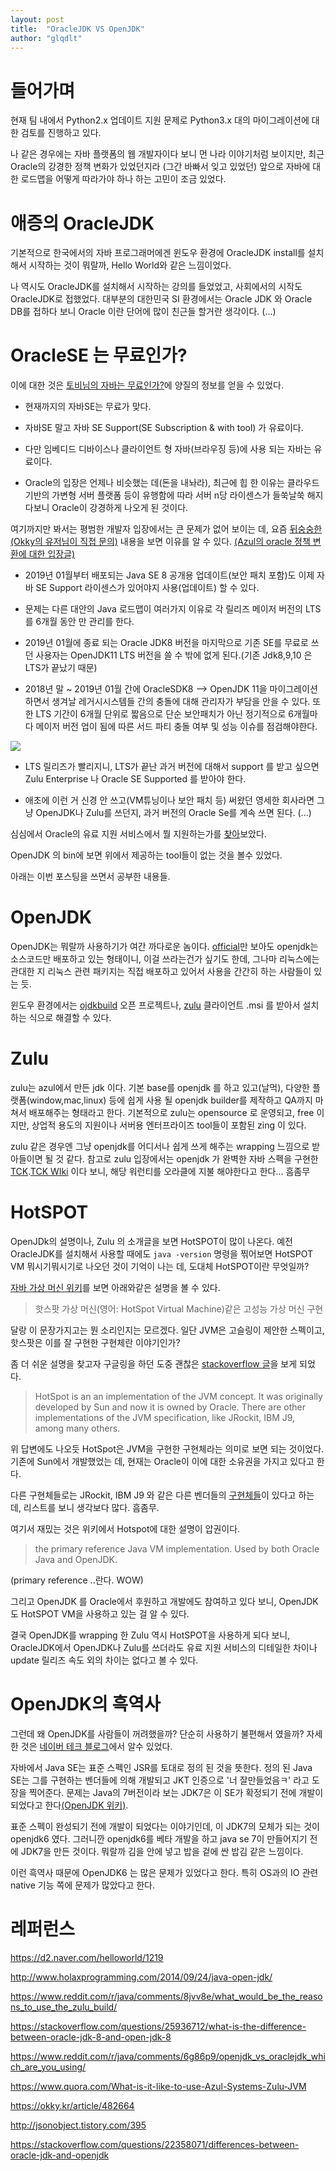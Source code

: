 ```yaml
---
layout: post
title:  "OracleJDK VS OpenJDK"
author: "glqdlt"
---
```


# 들어가며

현재 팀 내에서 Python2.x 업데이트 지원 문제로 Python3.x 대의 마이그레이션에 대한 검토를 진행하고 있다.

나 같은 경우에는 자바 플랫폼의 웹 개발자이다 보니 먼 나라 이야기처럼 보이지만, 최근 Oracle의 강경한 정책 변화가 있었던지라 (그간 바빠서 잊고 있었던) 앞으로 자바에 대한 로드맵을 어떻게 따라가야 하나 하는 고민이 조금 있었다.


# 애증의 OracleJDK

기본적으로 한국에서의 자바 프로그래머에겐 윈도우 환경에 OracleJDK install를 설치해서 시작하는 것이 뭐랄까, Hello World와 같은 느낌이었다.

나 역시도 OracleJDK를 설치해서 시작하는 강의를 들었었고, 사회에서의 시작도 OracleJDK로 접했었다. 대부분의 대한민국 SI 환경에서는 Oracle JDK 와 Oracle DB를 접하다 보니 Oracle 이란 단어에 많이 친근들 할거란 생각이다. (...)


# OracleSE 는 무료인가?


이에 대한 것은 [토비님의 자바는 무료인가?]()에 양질의 정보를 얻을 수 있었다.

+ 현재까지의 자바SE는 무료가 맞다.

+ 자바SE 말고 자바 SE Support(SE Subscription & with tool) 가 유료이다.

+ 다만 임베디드 디바이스나 클라이언트 형 자바(브라우징 등)에 사용 되는 자바는 유료이다.

+ Oracle의 입장은 언제나 비슷했는 데(돈을 내놔라), 최근에 힙 한 이유는 클라우드 기반의 가변형 서버 플랫폼 등이 유행함에 따라 서버 n당 라이센스가 들쑥날쑥 해지다보니 Oracle이 강경하게 나오게 된 것이다.

여기까지만 봐서는 평범한 개발자 입장에서는 큰 문제가 없어 보이는 데, 요즘 [뒤숭숭한(Okky의 유저님이 직접 문의)](https://okky.kr/article/482664) 내용을 보면 이유를 알 수 있다. [(Azul의 oracle 정책 변환에 대한 입장글)](https://www.azul.com/products/zulu-and-zulu-enterprise/zulu-enterprise-java-support-options/)

+ 2019년 01월부터 배포되는 Java SE 8 공개용 업데이트(보안 패치 포함)도 이제 자바 SE Support 라이센스가 있어야지 사용(업데이트) 할 수 있다.

+ 문제는 다른 대안의 Java 로드맵이 여러가지 이유로 각 릴리즈 메이저 버전의 LTS를 6개월 동안 만 관리를 한다. 

+ 2019년 01월에 종료 되는 Oracle JDK8 버전을 마지막으로 기존 SE를 무료로 쓰던 사용자는 OpenJDK11 LTS 버전을 쓸 수 밖에 없게 된다.(기존 Jdk8,9,10 은 LTS가 끝났기 때문) 

+ 2018년 말 ~ 2019년 01월 간에 OracleSDK8 --> OpenJDK 11을 마이그레이션 하면서 생겨날 레거시시스템들 간의 충돌에 대해 관리자가 부담을 안을 수 있다. 또한 LTS 기간이 6개월 단위로 짧음으로 단순 보안패치가 아닌 정기적으로 6개월마다 메이저 버전 업이 됨에 따른 서드 파티 충돌 여부 및 성능 이슈를 점검해야한다.

<img src="https://i.stack.imgur.com/mmVJs.png">

+ LTS 릴리즈가 빨리지니, LTS가 끝난 과거 버전에 대해서 support 를 받고 싶으면 Zulu Enterprise 나 Oracle SE Supported 를 받아야 한다.

+ 애초에 이런 거 신경 안 쓰고(VM튜닝이나 보안 패치 등) 써왔던 영세한 회사라면 그냥 OpenJDK나 Zulu를 쓰던지, 과거 버전의 Oracle Se를 계속 쓰면 된다. (...)


심심에서 Oracle의 유료 지원 서비스에서 뭘 지원하는가를 [찾아](http://www.oracle.com/technetwork/java/javaseproducts/overview/java-advanced-overview-1592685.html)보았다.

OpenJDK 의 bin에 보면 위에서 제공하는 tool들이 없는 것을 볼수 있었다. 

아래는 이번 포스팅을 쓰면서 공부한 내용들.

# OpenJDK

OpenJDK는 뭐랄까 사용하기가 여간 까다로운 놈이다. [official](http://openjdk.java.net/install/)만 보아도 openjdk는 소스코드만 배포하고 있는 형태이니, 이걸 쓰라는건가 싶기도 한데, 그나마 리눅스에는 관대한 지 리눅스 관련 패키지는 직접 배포하고 있어서 사용을 간간히 하는 사람들이 있는 듯.

윈도우 환경에서는 [ojdkbuild](https://github.com/ojdkbuild/ojdkbuild) 오픈 프로젝트나, [zulu](https://www.azul.com/downloads/zulu/) 클라이언트 .msi 를 받아서 설치하는 식으로 해결할 수 있다.

# Zulu

zulu는 azul에서 만든 jdk 이다. 기본 base를 openjdk 를 하고 있고(날먹), 다양한 플랫폼(window,mac,linux) 등에 쉽게 사용 될 openjdk builder를 제작하고 QA까지 마쳐서 배포해주는 형태라고 한다. 기본적으로 zulu는 opensource 로 운영되고, free 이지만, 상업적 용도의 지원이나 서버용 엔터프라이즈 tool들이 포함된 zing 이 있다.

zulu 같은 경우엔 그냥 openjdk를 어디서나 쉽게 쓰게 해주는 wrapping 느낌으로 받아들이면 될 것 같다. 참고로 zulu 입장에서는 openjdk 가 완벽한 자바 스펙을 구현한 [TCK](http://openjdk.java.net/groups/conformance/JckAccess/jck-access.html).[TCK WIki](https://en.wikipedia.org/wiki/Technology_Compatibility_Kit) 이다 보니, 해당 워런티를 오라클에 지불 해야한다고 한다... 흠좀무

# HotSPOT

OpenJDk의 설명이나, Zulu 의 소개글을 보면 HotSPOT이 많이 나온다. 예전 OracleJDK를 설치해서 사용할 때에도 ```java -version``` 명령을 찎어보면 HotSPOT VM 뭐시기뭐시기로 나오던 것이 기억이 나는 데, 도대체 HotSPOT이란 무엇일까?

[자바 가상 머신 위키](https://ko.wikipedia.org/wiki/%EC%9E%90%EB%B0%94_%EA%B0%80%EC%83%81_%EB%A8%B8%EC%8B%A0)를 보면 아래와같은 설명을 볼 수 있다.

>핫스팟 가상 머신(영어: HotSpot Virtual Machine)같은 고성능 가상 머신 구현

달랑 이 문장가지고는 뭔 소리인지는 모르겠다. 일단 JVM은 고슬링이 제안한 스펙이고, 핫스팟은 이를 잘 구현한 구현체란 이야기인가?


좀 더 쉬운 설명을 찾고자 구글링을 하던 도중 괜찮은 [stackoverflow 글](https://stackoverflow.com/questions/16568253/difference-between-jvm-and-hotspot)을 보게 되었다.

> HotSpot is an an implementation of the JVM concept. It was originally developed by Sun and now it is owned by Oracle. There are other implementations of the JVM specification, like JRockit, IBM J9, among many others.

위 답변에도 나오듯 HotSpot은 JVM을 구현한 구현체라는 의미로 보면 되는 것이었다. 기존에 Sun에서 개발했었는 데, 현재는 Oracle이 이에 대한 소유권을 가지고 있다고 한다.

다른 구현체들로는 JRockit, IBM J9 와 같은 다른 벤더들의 [구현체들](https://en.wikipedia.org/wiki/List_of_Java_virtual_machines#Free_and_open_source_implementations)이 있다고 하는 데, 리스트를 보니 생각보다 많다. 흠좀무.

여기서 재밌는 것은 위키에서 Hotspot에 대한 설명이 압권이다.

>the primary reference Java VM implementation. Used by both Oracle Java and OpenJDK.

(primary reference ..란다. WOW)

그리고 OpenJDK 를 Oracle에서 후원하고 개발에도 참여하고 있다 보니, OpenJDK도 HotSPOT VM을 사용하고 있는 걸 알 수 있다.

결국 OpenJDK를 wrapping 한 Zulu 역시 HotSPOT을 사용하게 되다 보니, OracleJDK에서 OpenJDK나 Zulu를 쓰더라도 유료 지원 서비스의 디테일한 차이나 update 릴리즈 속도 외의 차이는 없다고 볼 수 있다.

# OpenJDK의 흑역사

그런데 왜 OpenJDK를 사람들이 꺼려했을까? 단순히 사용하기 불편해서 였을까?
자세한 것은 [네이버 테크 블로그](https://d2.naver.com/helloworld/1219)에서 알수 있었다.

자바에서 Java SE는 표준 스펙인 JSR를 토대로 정의 된 것을 뜻한다. 정의 된 Java SE는 그를 구현하는 벤더들에 의해 개발되고 JKT 인증으로 '너 잘만들었음ㅋ' 라고 도장을 찍어준다. 문제는 Java의 7버전이라 보는 JDK7은 이 SE가 확정되기 전에 개발이 되었다고 한다[(OpenJDK 위키)](https://ko.wikipedia.org/wiki/OpenJDK). 

표준 스펙이 완성되기 전에 개발이 되었다는 이야기인데, 이 JDK7의 모체가 되는 것이 openjdk6 였다. 그러니깐 openjdk6를 베타 개발을 하고 java se 7이 만들어지기 전에 JDK7을 만든 것이다. 뭐랄까 김을 안에 넣고 밥을 겉에 싼 밥김 같은 느낌이다.

이런 흑역사 때문에 OpenJDK6 는 많은 문제가 있었다고 한다. 특히 OS과의 IO 관련 native 기능 쪽에 문제가 많았다고 한다.







# 레퍼런스

https://d2.naver.com/helloworld/1219


http://www.holaxprogramming.com/2014/09/24/java-open-jdk/

https://www.reddit.com/r/java/comments/8jvv8e/what_would_be_the_reasons_to_use_the_zulu_build/

https://stackoverflow.com/questions/25936712/what-is-the-difference-between-oracle-jdk-8-and-open-jdk-8


https://www.reddit.com/r/java/comments/6g86p9/openjdk_vs_oraclejdk_which_are_you_using/

https://www.quora.com/What-is-it-like-to-use-Azul-Systems-Zulu-JVM


https://okky.kr/article/482664

http://jsonobject.tistory.com/395


https://stackoverflow.com/questions/22358071/differences-between-oracle-jdk-and-openjdk
